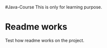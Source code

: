 #Java-Course
This is only for learning purpose.
# Readme works
Test how readme works on the project.
